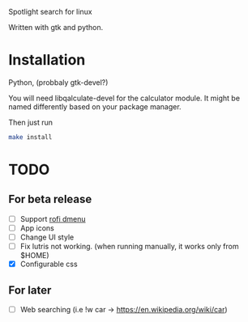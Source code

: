 Spotlight search for linux

Written with gtk and python. 


# Installation
Python, (probbaly gtk-devel?)

You will need libqalculate-devel for the calculator module.
It might be named differently based on your package manager.

Then just run
```sh
make install
```


# TODO
## For beta release

- [ ] Support [rofi dmenu](https://github.com/davatorium/rofi/wiki/dmenu_specs)
- [ ] App icons
- [ ] Change UI style
- [ ] Fix lutris not working. (when running manually, it works only from $HOME)
- [x] Configurable css

## For later
- [ ] Web searching (i.e !w car -> https://en.wikipedia.org/wiki/car)

